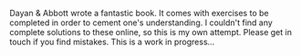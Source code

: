Dayan & Abbott wrote a fantastic book. It comes with exercises to be completed in order to cement one's understanding. I couldn't find any complete solutions to these online, so this is my own attempt. Please get in touch if you find mistakes. This is a work in progress...
